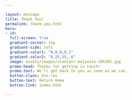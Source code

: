 ```yaml
---

layout: message
title: Thank You!
permalink: thank-you.html
hero:
- id:
  full-screen: true
  gradient-corner: top
  gradient-side: left
  gradient-color1: "0,0,0,0,1"
  gradient-color2: "8,25,55,.6"
  image: assets/images/vladimir-malyutin-105283.jpg
  promo-head: Thanks for getting in touch!
  promo-text: We'll get back to you as soon as we can.
  button-class: btn-rev
  button-text: Return Home
  button-link: index.html

---
```


